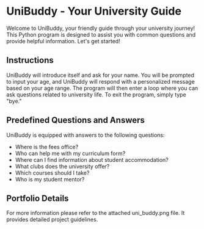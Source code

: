 # UniBuddy - Your University Guide
Welcome to UniBuddy, your friendly guide through your university journey! This Python program is designed to assist you with common questions and provide helpful information. Let's get started!

## Instructions
UniBuddy will introduce itself and ask for your name.
You will be prompted to input your age, and UniBuddy will respond with a personalized message based on your age range.
The program will then enter a loop where you can ask questions related to university life.
To exit the program, simply type "bye."
## Predefined Questions and Answers
UniBuddy is equipped with answers to the following questions:

* Where is the fees office?
* Who can help me with my curriculum form?
* Where can I find information about student accommodation?
* What clubs does the university offer?
* Which courses should I take?
* Who is my student mentor?
## Portfolio Details
For more information please refer to the attached uni_buddy.png file. It provides detailed project guidelines.
